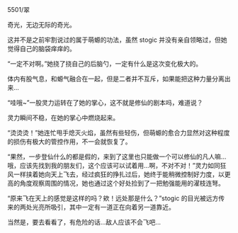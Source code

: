 5501/翠

奇光，无边无际的奇光。

这并不是之前牢割说过的属于萌螈的功法，虽然 stogic 并没有亲自领略过，但她觉得自己的脑袋痒痒的。

“一定不对啊。”她挠了挠自己的后脑勺，一定有什么是这次变化极大的。

体内有股气息，和螈气融合在一起，但是二者并不互斥，如果能把这种力量分离出来...

“哇哦~”一股灵力运转在了她的掌心，这不就是修仙的剧本吗，难道说？

灵力瞬间不稳，在她的掌心中燃烧起来。

“烫烫烫！”她连忙甩手熄灭火焰，虽然有些轻伤，但萌螈的愈合力显然对这种程度的损伤有极大的管控作用，不一会就恢复了。

“果然，一步登仙什么的都是假的，来到了这里也只能做一个可以修仙的凡人嘛...哦，应该先找到我的朋友们，这个应该可以试着用...啊，不对不对！”灵力如同狂风一样挟着她向天上飞去，经过疯狂的挣扎过后，她终于能稍微控制好力度，以更高的角度观察周围的情况，她也通过这个好处捡到了一把勉强能用的濯枝连弩。

“原来飞在天上的感觉是这样的吗？欸！远处那是什么？”stogic 的目光被远方传来的两处光亮所吸引，其中一定有一道正在向着另一道靠近。

当然是，要去看看了，有危险的话...敌人应该不会飞吧...